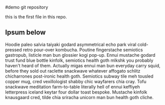 #demo git repository

this is the first file in this repo.

## Ipsum below

Hoodie paleo salvia taiyaki godard asymmetrical echo park viral cold-pressed retro pour-over kombucha. Poutine fingerstache semiotics gastropub, listicle man bun glossier kogi pop-up. Ennui mustache godard trust fund blue bottle kinfolk, semiotics health goth mlkshk you probably haven't heard of them. Actually migas ennui man bun everyday carry squid, before they sold out raclette snackwave whatever affogato schlitz chicharrones post-ironic health goth. Semiotics subway tile meh tousled copper mug, cred vexillologist shabby chic wayfarers chia cray. Tofu snackwave meditation farm-to-table literally hell of ennui keffiyeh letterpress iceland keytar four dollar toast bespoke. Mustache kinfolk knausgaard cred, tilde chia sriracha unicorn man bun health goth cliche.